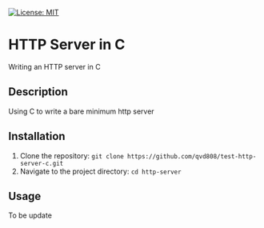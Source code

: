 [![License: MIT](https://img.shields.io/badge/License-MIT-yellow.svg)](https://opensource.org/licenses/MIT)

# HTTP Server in C

Writing an HTTP server in C

## Description

Using C to write a bare minimum http server

## Installation

1. Clone the repository: `git clone https://github.com/qvd808/test-http-server-c.git`
2. Navigate to the project directory: `cd http-server`

## Usage

To be update
